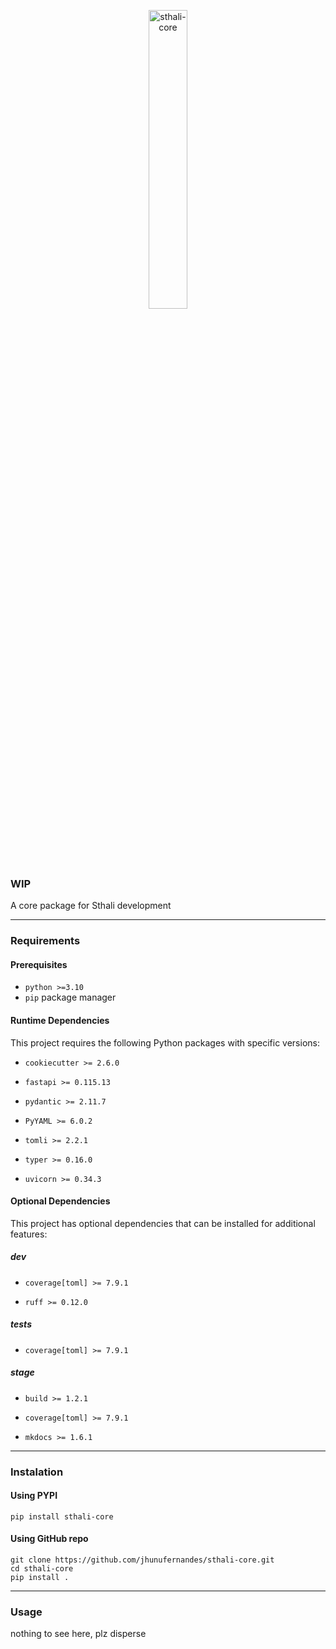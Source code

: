 <p align="center">
    <a href="/sthali-core/images/sthali-core">
        <img src="/sthali-core/images/sthali-core" alt="sthali-core" height="35%">
    </a>
</p>

### WIP

A core package for Sthali development

---

### Requirements

#### Prerequisites
- `python >=3.10`
- `pip` package manager

#### Runtime Dependencies
This project requires the following Python packages with specific versions:

- `cookiecutter >= 2.6.0`

- `fastapi >= 0.115.13`

- `pydantic >= 2.11.7`

- `PyYAML >= 6.0.2`

- `tomli >= 2.2.1`

- `typer >= 0.16.0`

- `uvicorn >= 0.34.3`



#### Optional Dependencies
This project has optional dependencies that can be installed for additional features:

##### dev

- `coverage[toml] >= 7.9.1`

- `ruff >= 0.12.0`


##### tests

- `coverage[toml] >= 7.9.1`


##### stage

- `build >= 1.2.1`

- `coverage[toml] >= 7.9.1`

- `mkdocs >= 1.6.1`



---

### Instalation

#### Using PYPI

```
pip install sthali-core
```

#### Using GitHub repo

```
git clone https://github.com/jhunufernandes/sthali-core.git
cd sthali-core
pip install .
```

---

### Usage

nothing to see here, plz disperse
